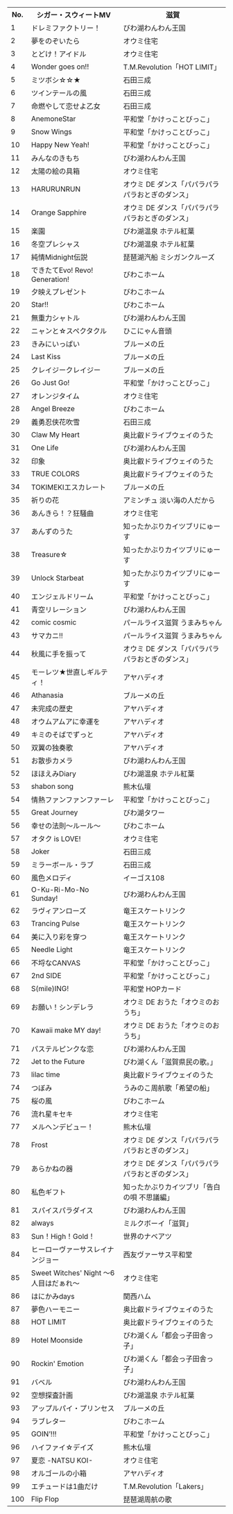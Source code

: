 <table>
<tr><th>No.</th><th>シガー・スウィートMV</th><th>滋賀</th></tr>
<tr><td>1</td><td>ドレミファクトリー！</td><td>びわ湖わんわん王国</td></tr>
<tr><td>2</td><td>夢をのぞいたら</td><td>オウミ住宅</td></tr>
<tr><td>3</td><td>とどけ！アイドル</td><td>オウミ住宅</td></tr>
<tr><td>4</td><td>Wonder goes on!!</td><td>T.M.Revolution「HOT LIMIT」</td></tr>
<tr><td>5</td><td>ミツボシ☆☆★</td><td>石田三成</td></tr>
<tr><td>6</td><td>ツインテールの風</td><td>石田三成</td></tr>
<tr><td>7</td><td>命燃やして恋せよ乙女</td><td>石田三成</td></tr>
<tr><td>8</td><td>AnemoneStar</td><td>平和堂「かけっことびっこ」</td></tr>
<tr><td>9</td><td>Snow Wings</td><td>平和堂「かけっことびっこ」</td></tr>
<tr><td>10</td><td>Happy New Yeah!</td><td>平和堂「かけっことびっこ」</td></tr>
<tr><td>11</td><td>みんなのきもち</td><td>びわ湖わんわん王国</td></tr>
<tr><td>12</td><td>太陽の絵の具箱</td><td>オウミ住宅</td></tr>
<tr><td>13</td><td>HARURUNRUN</td><td>オウミ DE ダンス「パパラパラパラおとぎのダンス」</td></tr>
<tr><td>14</td><td>Orange Sapphire</td><td>オウミ DE ダンス「パパラパラパラおとぎのダンス」</td></tr>
<tr><td>15</td><td>楽園</td><td>びわ湖温泉 ホテル紅葉</td></tr>
<tr><td>16</td><td>冬空プレシャス</td><td>びわ湖温泉 ホテル紅葉</td></tr>
<tr><td>17</td><td>純情Midnight伝説</td><td>琵琶湖汽船 ミシガンクルーズ</td></tr>
<tr><td>18</td><td>できたてEvo! Revo! Generation!</td><td>びわこホーム</td></tr>
<tr><td>19</td><td>夕映えプレゼント</td><td>びわこホーム</td></tr>
<tr><td>20</td><td>Star!!</td><td>びわこホーム</td></tr>
<tr><td>21</td><td>無重力シャトル</td><td>びわ湖わんわん王国</td></tr>
<tr><td>22</td><td>ニャンと☆スペクタクル</td><td>ひこにゃん音頭</td></tr>
<tr><td>23</td><td>きみにいっぱい</td><td>ブルーメの丘</td></tr>
<tr><td>24</td><td>Last Kiss</td><td>ブルーメの丘</td></tr>
<tr><td>25</td><td>クレイジークレイジー</td><td>ブルーメの丘</td></tr>
<tr><td>26</td><td>Go Just Go!</td><td>平和堂「かけっことびっこ」</td></tr>
<tr><td>27</td><td>オレンジタイム</td><td>オウミ住宅</td></tr>
<tr><td>28</td><td>Angel Breeze</td><td>びわこホーム</td></tr>
<tr><td>29</td><td>義勇忍侠花吹雪</td><td>石田三成</td></tr>
<tr><td>30</td><td>Claw My Heart</td><td>奥比叡ドライブウェイのうた</td></tr>
<tr><td>31</td><td>One Life</td><td>びわ湖わんわん王国</td></tr>
<tr><td>32</td><td>印象</td><td>奥比叡ドライブウェイのうた</td></tr>
<tr><td>33</td><td>TRUE COLORS</td><td>奥比叡ドライブウェイのうた</td></tr>
<tr><td>34</td><td>TOKIMEKIエスカレート</td><td>ブルーメの丘</td></tr>
<tr><td>35</td><td>祈りの花</td><td>アミンチュ 淡い海の人だから</td></tr>
<tr><td>36</td><td>あんきら！？狂騒曲</td><td>オウミ住宅</td></tr>
<tr><td>37</td><td>あんずのうた</td><td>知ったかぶりカイツブリにゅーす</td></tr>
<tr><td>38</td><td>Treasure☆</td><td>知ったかぶりカイツブリにゅーす</td></tr>
<tr><td>39</td><td>Unlock Starbeat</td><td>知ったかぶりカイツブリにゅーす</td></tr>
<tr><td>40</td><td>エンジェルドリーム</td><td>平和堂「かけっことびっこ」</td></tr>
<tr><td>41</td><td>青空リレーション</td><td>びわ湖わんわん王国</td></tr>
<tr><td>42</td><td>comic cosmic</td><td>パールライス滋賀 うまみちゃん</td></tr>
<tr><td>43</td><td>サマカニ!!</td><td>パールライス滋賀 うまみちゃん</td></tr>
<tr><td>44</td><td>秋風に手を振って</td><td>オウミ DE ダンス「パパラパラパラおとぎのダンス」</td></tr>
<tr><td>45</td><td>モーレツ★世直しギルティ！</td><td>アヤハディオ</td></tr>
<tr><td>46</td><td>Athanasia</td><td>ブルーメの丘</td></tr>
<tr><td>47</td><td>未完成の歴史</td><td>アヤハディオ</td></tr>
<tr><td>48</td><td>オウムアムアに幸運を</td><td>アヤハディオ</td></tr>
<tr><td>49</td><td>キミのそばでずっと</td><td>アヤハディオ</td></tr>
<tr><td>50</td><td>双翼の独奏歌</td><td>アヤハディオ</td></tr>
<tr><td>51</td><td>お散歩カメラ</td><td>びわ湖わんわん王国</td></tr>
<tr><td>52</td><td>ほほえみDiary</td><td>びわ湖温泉 ホテル紅葉</td></tr>
<tr><td>53</td><td>shabon song</td><td>熊木仏壇</td></tr>
<tr><td>54</td><td>情熱ファンファンファーレ</td><td>平和堂「かけっことびっこ」</td></tr>
<tr><td>55</td><td>Great Journey</td><td>びわ湖タワー</td></tr>
<tr><td>56</td><td>幸せの法則～ルール～</td><td>びわこホーム</td></tr>
<tr><td>57</td><td>オタク is LOVE!</td><td>オウミ住宅</td></tr>
<tr><td>58</td><td>Joker</td><td>石田三成</td></tr>
<tr><td>59</td><td>ミラーボール・ラブ</td><td>石田三成</td></tr>
<tr><td>60</td><td>風色メロディ</td><td>イーゴス108</td></tr>
<tr><td>61</td><td>O-Ku-Ri-Mo-No Sunday!</td><td>びわ湖わんわん王国</td></tr>
<tr><td>62</td><td>ラヴィアンローズ</td><td>竜王スケートリンク</td></tr>
<tr><td>63</td><td>Trancing Pulse</td><td>竜王スケートリンク</td></tr>
<tr><td>64</td><td>美に入り彩を穿つ</td><td>竜王スケートリンク</td></tr>
<tr><td>65</td><td>Needle Light</td><td>竜王スケートリンク</td></tr>
<tr><td>66</td><td>不埒なCANVAS</td><td>平和堂「かけっことびっこ」</td></tr>
<tr><td>67</td><td>2nd SIDE</td><td>平和堂「かけっことびっこ」</td></tr>
<tr><td>68</td><td>S(mile)ING!</td><td>平和堂 HOPカード</td></tr>
<tr><td>69</td><td>お願い！シンデレラ</td><td>オウミ DE おうた「オウミのおうち」</td></tr>
<tr><td>70</td><td>Kawaii make MY day!</td><td>オウミ DE おうた「オウミのおうち」</td></tr>
<tr><td>71</td><td>パステルピンクな恋</td><td>びわ湖わんわん王国</td></tr>
<tr><td>72</td><td>Jet to the Future</td><td>びわ湖くん「滋賀県民の歌。」</td></tr>
<tr><td>73</td><td>lilac time</td><td>奥比叡ドライブウェイのうた</td></tr>
<tr><td>74</td><td>つぼみ</td><td>うみのこ周航歌「希望の船」</td></tr>
<tr><td>75</td><td>桜の風</td><td>びわこホーム</td></tr>
<tr><td>76</td><td>流れ星キセキ</td><td>オウミ住宅</td></tr>
<tr><td>77</td><td>メルヘンデビュー！</td><td>熊木仏壇</td></tr>
<tr><td>78</td><td>Frost</td><td>オウミ DE ダンス「パパラパラパラおとぎのダンス」</td></tr>
<tr><td>79</td><td>あらかねの器</td><td>オウミ DE ダンス「パパラパラパラおとぎのダンス」</td></tr>
<tr><td>80</td><td>私色ギフト</td><td>知ったかぶりカイツブリ「告白の唄 不思議編」</td></tr>
<tr><td>81</td><td>スパイスパラダイス</td><td>びわ湖わんわん王国</td></tr>
<tr><td>82</td><td>always</td><td>ミルクボーイ「滋賀」</td></tr>
<tr><td>83</td><td>Sun！High！Gold！</td><td>世界のナベアツ</td></tr>
<tr><td>84</td><td>ヒーローヴァーサスレイナンジョー</td><td>西友ヴァーサス平和堂</td></tr>
<tr><td>85</td><td>Sweet Witches' Night ～6人目はだぁれ～</td><td>オウミ住宅</td></tr>
<tr><td>86</td><td>はにかみdays</td><td>関西ハム</td></tr>
<tr><td>87</td><td>夢色ハーモニー</td><td>奥比叡ドライブウェイのうた</td></tr>
<tr><td>88</td><td>HOT LIMIT</td><td>奥比叡ドライブウェイのうた</td></tr>
<tr><td>89</td><td>Hotel Moonside</td><td>びわ湖くん「都会っ子田舎っ子」</td></tr>
<tr><td>90</td><td>Rockin' Emotion</td><td>びわ湖くん「都会っ子田舎っ子」</td></tr>
<tr><td>91</td><td>バベル</td><td>びわ湖わんわん王国</td></tr>
<tr><td>92</td><td>空想探査計画</td><td>びわ湖温泉 ホテル紅葉</td></tr>
<tr><td>93</td><td>アップルパイ・プリンセス</td><td>ブルーメの丘</td></tr>
<tr><td>94</td><td>ラブレター</td><td>びわこホーム</td></tr>
<tr><td>95</td><td>GOIN’!!!</td><td>平和堂「かけっことびっこ」</td></tr>
<tr><td>96</td><td>ハイファイ☆デイズ</td><td>熊木仏壇</td></tr>
<tr><td>97</td><td>夏恋 -NATSU KOI-</td><td>オウミ住宅</td></tr>
<tr><td>98</td><td>オルゴールの小箱</td><td>アヤハディオ</td></tr>
<tr><td>99</td><td>エチュードは1曲だけ</td><td>T.M.Revolution「Lakers」</td></tr>
<tr><td>100</td><td>Flip Flop</td><td>琵琶湖周航の歌</td></tr>
</table>